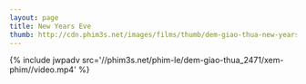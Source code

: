 ```yaml
---
layout: page
title: New Years Eve
thumb: http://cdn.phim3s.net/images/films/thumb/dem-giao-thua-new-years-eve-2011.jpg
---
```

{% include jwpadv src='//phim3s.net/phim-le/dem-giao-thua_2471/xem-phim//video.mp4' %}